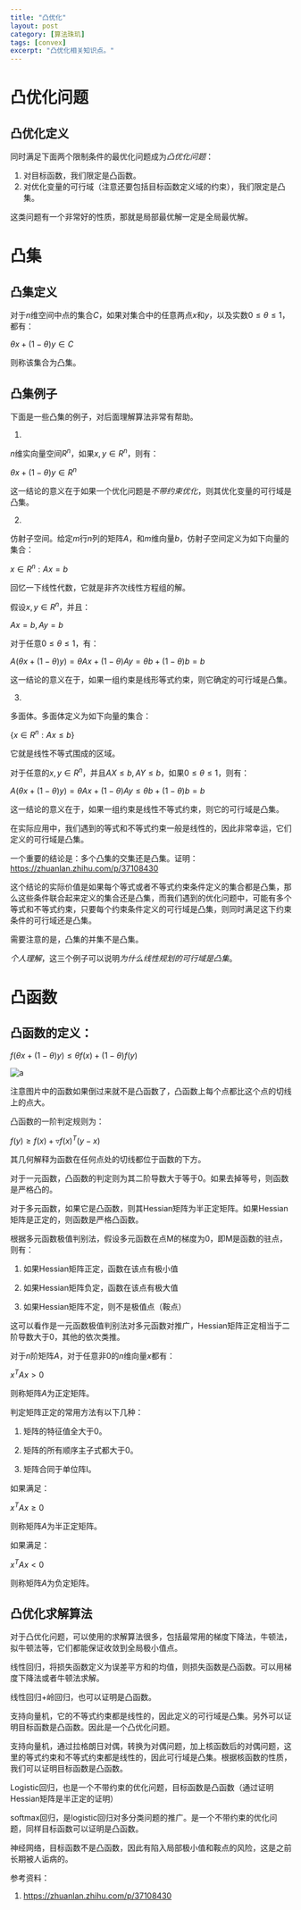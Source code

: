 ```yaml
---
title: "凸优化"
layout: post
category: [算法珠玑]
tags: [convex]
excerpt: "凸优化相关知识点。"
---
```


# 凸优化问题

## 凸优化定义

同时满足下面两个限制条件的最优化问题成为*凸优化问题*：

1. 对目标函数，我们限定是凸函数。
2. 对优化变量的可行域（注意还要包括目标函数定义域的约束），我们限定是凸集。

这类问题有一个非常好的性质，那就是局部最优解一定是全局最优解。

# 凸集

## 凸集定义

对于$n$维空间中点的集合$C$，如果对集合中的任意两点$x$和$y$，以及实数$0\le\theta\le1$，都有：

$\theta x + (1-\theta) y \in C$

则称该集合为凸集。

## 凸集例子

下面是一些凸集的例子，对后面理解算法非常有帮助。

1. 

$n​$维实向量空间$R^n​$，如果$x, y \in R^n​$，则有：

$\theta x + (1-\theta) y \in R^n$

这一结论的意义在于如果一个优化问题是*不带约束优化*，则其优化变量的可行域是凸集。

2. 

仿射子空间。给定$m​$行$n​$列的矩阵$A​$，和$m​$维向量$b​$，仿射子空间定义为如下向量的集合：

${x \in R^n: Ax=b}$

回忆一下线性代数，它就是非齐次线性方程组的解。

假设$x, y \in R^n$，并且：

$Ax=b, Ay=b$	

对于任意$0\le \theta \le 1$，有：

$A(\theta x + (1-\theta) y) = \theta Ax + (1-\theta)Ay = \theta b + (1-\theta) b = b$

这一结论的意义在于，如果一组约束是线形等式约束，则它确定的可行域是凸集。

3. 

多面体。多面体定义为如下向量的集合：

$\{x \in R^n: Ax \le b\}$

它就是线性不等式围成的区域。

对于任意的$x, y \in R^n​$，并且$AX \le b, AY \le b​$，如果$0 \le \theta \le 1​$，则有：

$A(\theta x + (1-\theta)y) = \theta Ax + (1-\theta)Ay \le \theta b + (1-\theta) b = b$

这一结论的意义在于，如果一组约束是线性不等式约束，则它的可行域是凸集。

在实际应用中，我们遇到的等式和不等式约束一般是线性的，因此非常幸运，它们定义的可行域是凸集。

一个重要的结论是：多个凸集的交集还是凸集。证明：https://zhuanlan.zhihu.com/p/37108430

这个结论的实际价值是如果每个等式或者不等式约束条件定义的集合都是凸集，那么这些条件联合起来定义的集合还是凸集，而我们遇到的优化问题中，可能有多个等式和不等式约束，只要每个约束条件定义的可行域是凸集，则同时满足这下约束条件的可行域还是凸集。

需要注意的是，凸集的并集不是凸集。

*个人理解*，这三个例子可以说明*为什么线性规划的可行域是凸集*。

# 凸函数

## 凸函数的定义：

$f(\theta x+(1-\theta)y)\le \theta f(x) + (1-\theta)f(y)$

![a](https://pic3.zhimg.com/80/v2-0c43ad94ba4826a337b23a5ae6b200b2_hd.jpg)

注意图片中的函数如果倒过来就不是凸函数了，凸函数上每个点都比这个点的切线上的点大。

凸函数的一阶判定规则为：

$f(y) \ge f(x) + \triangledown f(x)^T(y-x)$

其几何解释为函数在任何点处的切线都位于函数的下方。

对于一元函数，凸函数的判定则为其二阶导数大于等于0。如果去掉等号，则函数是严格凸的。

对于多元函数，如果它是凸函数，则其Hessian矩阵为半正定矩阵。如果Hessian矩阵是正定的，则函数是严格凸函数。

根据多元函数极值判别法，假设多元函数在点M的梯度为0，即M是函数的驻点，则有：

1. 如果Hessian矩阵正定，函数在该点有极小值

2. 如果Hessian矩阵负定，函数在该点有极大值

3. 如果Hessian矩阵不定，则不是极值点（鞍点）

这可以看作是一元函数极值判别法对多元函数对推广，Hessian矩阵正定相当于二阶导数大于0，其他的依次类推。

对于$n$阶矩阵$A$，对于任意非0的$n$维向量$x$都有：

$x^TAx>0$

则称矩阵$A$为正定矩阵。

判定矩阵正定的常用方法有以下几种：

1. 矩阵的特征值全大于0。

2. 矩阵的所有顺序主子式都大于0。

3. 矩阵合同于单位阵I。

如果满足：

$x^TAx \ge 0$

则称矩阵$A$为半正定矩阵。

如果满足：

$x^TAx < 0$

则称矩阵$A$为负定矩阵。

## 凸优化求解算法

对于凸优化问题，可以使用的求解算法很多，包括最常用的梯度下降法，牛顿法，拟牛顿法等，它们都能保证收敛到全局极小值点。

线性回归，将损失函数定义为误差平方和的均值，则损失函数是凸函数。可以用梯度下降法或者牛顿法求解。

线性回归+岭回归，也可以证明是凸函数。

支持向量机，它的不等式约束都是线性的，因此定义的可行域是凸集。另外可以证明目标函数是凸函数。因此是一个凸优化问题。

支持向量机，通过拉格朗日对偶，转换为对偶问题，加上核函数后的对偶问题，这里的等式约束和不等式约束都是线性的，因此可行域是凸集。根据核函数的性质，我们可以证明目标函数是凸函数。

Logistic回归，也是一个不带约束的优化问题，目标函数是凸函数（通过证明Hessian矩阵是半正定的证明）

softmax回归，是logistic回归对多分类问题的推广。是一个不带约束的优化问题，同样目标函数可以证明是凸函数。

神经网络，目标函数不是凸函数，因此有陷入局部极小值和鞍点的风险，这是之前长期被人诟病的。



参考资料：

1. https://zhuanlan.zhihu.com/p/37108430